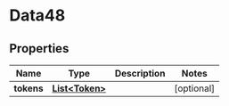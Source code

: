 

# Data48


## Properties

Name | Type | Description | Notes
------------ | ------------- | ------------- | -------------
**tokens** | [**List&lt;Token&gt;**](Token.md) |  |  [optional]



